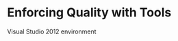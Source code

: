 Enforcing Quality with Tools
=========================================

Visual Studio 2012 environment
